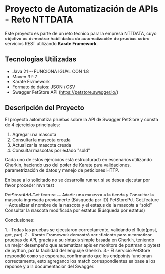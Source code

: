 # Proyecto de Automatización de APIs - Reto NTTDATA

Este proyecto es parte de un reto técnico para la empresa NTTDATA, cuyo objetivo es demostrar habilidades de automatización de pruebas sobre servicios REST utilizando **Karate Framework**.

##  Tecnologías Utilizadas

- Java 21 -- FUNCIONA IGUAL CON 1.8
- Maven 3.9.7
- Karate Framework
- Formato de datos: JSON / CSV
- Swagger PetStore API (https://petstore.swagger.io/)

## Descripción del Proyecto

El proyecto automatiza pruebas sobre la API de Swagger PetStore y consta de 4 ejercicios principales:

1. Agregar una mascota
2. Consultar la mascota creada
3. Actualizar la mascota creada
4. Consultar mascotas por estado "sold"

Cada uno de estos ejercicios está estructurado en escenarios utilizando Gherkin, haciendo uso del poder de Karate para validaciones, parametrización de datos y manejo de peticiones HTTP.

En base a lo solicitado no se desarrolla runner, si se desea ejecutar por favor proceder
mvn test

PetStoreAdd-Get.feature -- Añadir una mascota a la tienda y Consultar la mascota ingresada previamente (Búsqueda por ID)
PetStorePut-Get.feature --Actualizar el nombre de la mascota y el estatus de la mascota a “sold” Consultar la mascota modificada por estatus (Búsqueda por estatus)


Conclusiones:

1.- Todas las pruebas se ejecutaron correctamente, validando el flujo(post, get, put).
2.- Karate Framework demostró ser eficiente para automatizar pruebas de API, gracias a su sintaxis simple basada en Gherkin, teniendo un mejor desempeño que automatizar apis en monitors de postman o pytest de python, por la facilidad del lenguaje Gherkin.
3.- El servicio PetStore respondió como se esperaba, confirmando que los endpoints funcionan correctamente, esto agregando los match correspondientes en base a los reponse y a la documentacion del Swagger.

